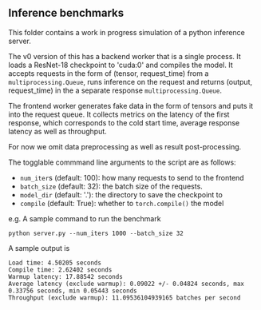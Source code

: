 ## Inference benchmarks

This folder contains a work in progress simulation of a python inference server.

The v0 version of this has a backend worker that is a single process. It loads a
ResNet-18 checkpoint to 'cuda:0' and compiles the model. It accepts requests in
the form of (tensor, request_time) from a `multiprocessing.Queue`, runs
inference on the request and returns (output, request_time) in the a separate
response `multiprocessing.Queue`.

The frontend worker generates fake data in the form of tensors and puts
it into the request queue. It collects metrics on the latency of the first
response, which corresponds to the cold start time, average response latency
as well as throughput.

For now we omit data preprocessing as well as result post-processing.

The togglable commmand line arguments to the script are as follows:
  - `num_iter`s (default: 100): how many requests to send to the frontend
  - `batch_size` (default: 32): the batch size of the requests.
  - `model_dir` (default: '.'): the directory to save the checkpoint to
  - `compile` (default: True): whether to `torch.compile()` the model

e.g. A sample command to run the benchmark

```
python server.py --num_iters 1000 --batch_size 32
```

A sample output is

```
Load time: 4.50205 seconds
Compile time: 2.62402 seconds
Warmup latency: 17.88542 seconds
Average latency (exclude warmup): 0.09022 +/- 0.04824 seconds, max 0.33756 seconds, min 0.05443 seconds
Throughput (exclude warmup): 11.09536104939165 batches per second
```
